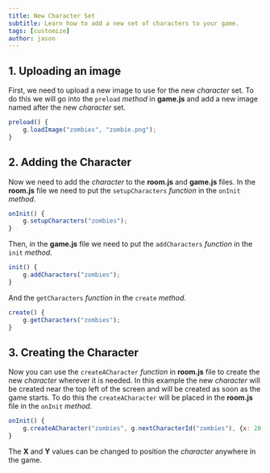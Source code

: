 ```yaml
---
title: New Character Set
subtitle: Learn how to add a new set of characters to your game.
tags: [customize]
author: jason
---
```

## 1. Uploading an image
First, we need to upload a new image to use for the new _character_ set. To do this we will go into the `preload` _method_ in **game.js** and add a new image named after the new _character_ set.
```javascript
preload() {
	g.loadImage("zombies", "zombie.png");
}
```
## 2. Adding the Character
Now we need to add the _character_ to the **room.js** and **game.js** files. In the **room.js** file we need to put the `setupCharacters` _function_ in the `onInit` _method_.
```javascript
onInit() {
	g.setupCharacters("zombies");
}
```
Then, in the **game.js** file we need to put the `addCharacters` _function_ in the `init` _method_.
```javascript
init() {
	g.addCharacters("zombies");
}
```
And the `getCharacters` _function_ in the `create` _method_.
```javascript
create() {
	g.getCharacters("zombies");
}
```
## 3. Creating the Character
Now you can use the `createACharacter` _function_ in **room.js** file to create the new _character_ wherever it is needed. In this example the new _character_ will be created near the top left of the screen and will be created as soon as the game starts. To do this the `createACharacter` will be placed in the **room.js** file in the `onInit` _method_.
```javascript
onInit() {
	g.createACharacter("zombies", g.nextCharacterId("zombies"), {x: 20, y: 20});
}
```
The **X** and **Y** values can be changed to position the _character_ anywhere in the game.
